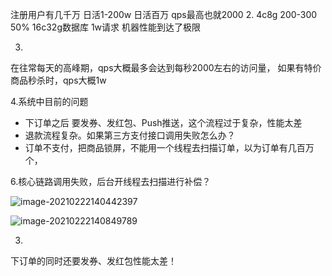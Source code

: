 注册用户有几千万
日活1-200w
日活百万 qps最高也就2000
2.
4c8g 200-300 50%
16c32g数据库 1w请求 机器性能到达了极限

3.
在往常每天的高峰期，qps大概最多会达到每秒2000左右的访问量，
如果有特价商品秒杀时，qps大概1w

4.系统中目前的问题
- 下订单之后 要发券、发红包、Push推送，这个流程过于复杂，性能太差
- 退款流程复杂。如果第三方支付接口调用失败怎么办？
- 订单不支付，把商品锁屏，不能用一个线程去扫描订单，以为订单有几百万个，

6.核心链路调用失败，后台开线程去扫描进行补偿？

![image-20210222140442397](C:\Users\OO\Desktop\test\sbdemo\1typora_document\zhssZL-mq.assets\image-20210222140442397.png)



![image-20210222140849789](C:\Users\OO\Desktop\test\sbdemo\1typora_document\zhssZL-mq.assets\image-20210222140849789.png)


3.
下订单的同时还要发券、发红包性能太差！

